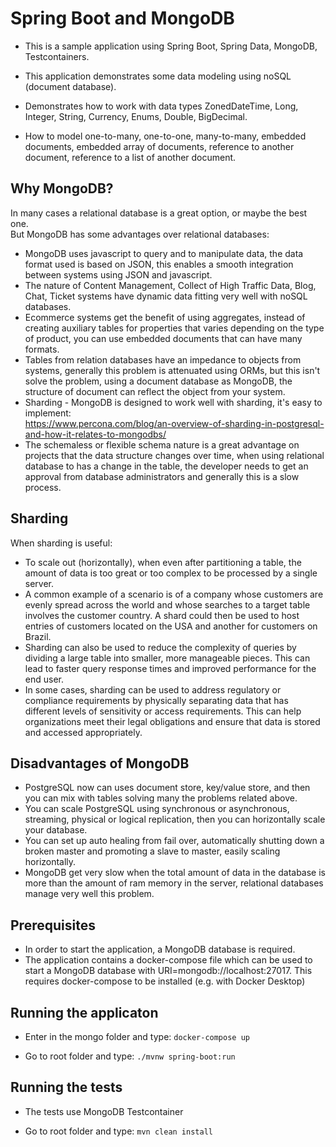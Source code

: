 # Spring Boot and MongoDB

* This is a sample application using Spring Boot, Spring Data, MongoDB, Testcontainers.  

* This application demonstrates some data modeling using noSQL (document database).  

* Demonstrates how to work with data types ZonedDateTime, Long, Integer, String, Currency, Enums, Double, BigDecimal.  

* How to model one-to-many, one-to-one, many-to-many, embedded documents, embedded array of documents, reference to another document, reference to a list of another document.  

## Why MongoDB?

In many cases a relational database is a great option, or maybe the best one.  
But MongoDB has some advantages over relational databases:
* MongoDB uses javascript to query and to manipulate data, the data format used is based on JSON, this enables a smooth integration between systems using JSON and javascript.  
* The nature of Content Management, Collect of High Traffic Data, Blog, Chat, Ticket systems have dynamic data fitting very well with noSQL databases.  
* Ecommerce systems get the benefit of using aggregates, instead of creating auxiliary tables for properties that varies depending on the type of product, you can use embedded documents that can have many formats.  
* Tables from relation databases have an impedance to objects from systems, generally this problem is attenuated using ORMs, but this isn't solve the problem, using a document database as MongoDB, the structure of document can reflect the object from your system.
* Sharding - MongoDB is designed to work well with sharding, it's easy to implement:  
 https://www.percona.com/blog/an-overview-of-sharding-in-postgresql-and-how-it-relates-to-mongodbs/
* The schemaless or flexible schema nature is a great advantage on projects that the data structure changes over time, when using relational database to has a change in the table, the developer needs to get an approval from database administrators and generally this is a slow process. 

## Sharding

When sharding is useful:
* To scale out (horizontally), when even after partitioning a table, the amount of data is too great or too complex to be processed by a single server.
* A common example of a scenario is of a company whose customers are evenly spread across the world and whose searches to a target table involves the customer country. A shard could then be used to host entries of customers located on the USA and another for customers on Brazil.
* Sharding can also be used to reduce the complexity of queries by dividing a large table into smaller, more manageable pieces. This can lead to faster query response times and improved performance for the end user.
* In some cases, sharding can be used to address regulatory or compliance requirements by physically separating data that has different levels of sensitivity or access requirements. This can help organizations meet their legal obligations and ensure that data is stored and accessed appropriately.

## Disadvantages of MongoDB

* PostgreSQL now can uses document store, key/value store, and then you can mix with tables solving many the problems related above.   
* You can scale PostgreSQL using synchronous or asynchronous, streaming, physical or logical replication, then you can horizontally scale your database.
* You can set up auto healing from fail over, automatically shutting down a broken master and promoting a slave to master, easily scaling horizontally.  
* MongoDB get very slow when the total amount of data in the database is more than the amount of ram memory in the server, relational databases manage very well this problem.  


## Prerequisites

* In order to start the application, a MongoDB database is required.
* The application contains a docker-compose file which can be used to start a MongoDB database with URI=mongodb://localhost:27017. This requires docker-compose to be installed (e.g. with Docker Desktop)

## Running the applicaton

* Enter in the mongo folder and type: `docker-compose up`

* Go to root folder and type: `./mvnw spring-boot:run`

## Running the tests

* The tests use MongoDB Testcontainer

* Go to root folder and type: `mvn clean install`